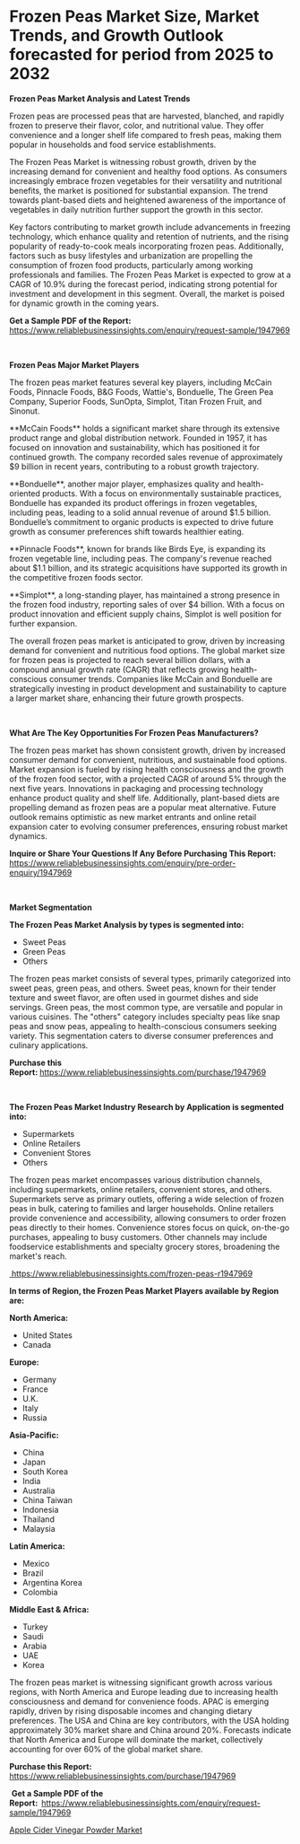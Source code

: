 <p><h1>Frozen Peas Market Size, Market Trends, and Growth Outlook forecasted for period from 2025 to 2032</h1></p><p><strong>Frozen Peas Market Analysis and Latest Trends</strong></p>
<p><p>Frozen peas are processed peas that are harvested, blanched, and rapidly frozen to preserve their flavor, color, and nutritional value. They offer convenience and a longer shelf life compared to fresh peas, making them popular in households and food service establishments.</p><p>The Frozen Peas Market is witnessing robust growth, driven by the increasing demand for convenient and healthy food options. As consumers increasingly embrace frozen vegetables for their versatility and nutritional benefits, the market is positioned for substantial expansion. The trend towards plant-based diets and heightened awareness of the importance of vegetables in daily nutrition further support the growth in this sector.</p><p>Key factors contributing to market growth include advancements in freezing technology, which enhance quality and retention of nutrients, and the rising popularity of ready-to-cook meals incorporating frozen peas. Additionally, factors such as busy lifestyles and urbanization are propelling the consumption of frozen food products, particularly among working professionals and families. The Frozen Peas Market is expected to grow at a CAGR of 10.9% during the forecast period, indicating strong potential for investment and development in this segment. Overall, the market is poised for dynamic growth in the coming years.</p></p>
<p><strong>Get a Sample PDF of the Report:&nbsp;</strong> <a href="https://www.reliablebusinessinsights.com/enquiry/request-sample/1947969?utm_campaign=3455&utm_medium=2&utm_source=Github&utm_content=ia&utm_term=07042025&utm_id=frozen-peas">https://www.reliablebusinessinsights.com/enquiry/request-sample/1947969</a></p>
<p>&nbsp;</p>
<p><strong>Frozen Peas Major Market Players</strong></p>
<p><p>The frozen peas market features several key players, including McCain Foods, Pinnacle Foods, B&G Foods, Wattie's, Bonduelle, The Green Pea Company, Superior Foods, SunOpta, Simplot, Titan Frozen Fruit, and Sinonut. </p><p>**McCain Foods** holds a significant market share through its extensive product range and global distribution network. Founded in 1957, it has focused on innovation and sustainability, which has positioned it for continued growth. The company recorded sales revenue of approximately $9 billion in recent years, contributing to a robust growth trajectory.</p><p>**Bonduelle**, another major player, emphasizes quality and health-oriented products. With a focus on environmentally sustainable practices, Bonduelle has expanded its product offerings in frozen vegetables, including peas, leading to a solid annual revenue of around $1.5 billion. Bonduelle’s commitment to organic products is expected to drive future growth as consumer preferences shift towards healthier eating.</p><p>**Pinnacle Foods**, known for brands like Birds Eye, is expanding its frozen vegetable line, including peas. The company's revenue reached about $1.1 billion, and its strategic acquisitions have supported its growth in the competitive frozen foods sector.</p><p>**Simplot**, a long-standing player, has maintained a strong presence in the frozen food industry, reporting sales of over $4 billion. With a focus on product innovation and efficient supply chains, Simplot is well position for further expansion.</p><p>The overall frozen peas market is anticipated to grow, driven by increasing demand for convenient and nutritious food options. The global market size for frozen peas is projected to reach several billion dollars, with a compound annual growth rate (CAGR) that reflects growing health-conscious consumer trends. Companies like McCain and Bonduelle are strategically investing in product development and sustainability to capture a larger market share, enhancing their future growth prospects.</p></p>
<p>&nbsp;</p>
<p><strong>What Are The Key Opportunities For Frozen Peas Manufacturers?</strong></p>
<p><p>The frozen peas market has shown consistent growth, driven by increased consumer demand for convenient, nutritious, and sustainable food options. Market expansion is fueled by rising health consciousness and the growth of the frozen food sector, with a projected CAGR of around 5% through the next five years. Innovations in packaging and processing technology enhance product quality and shelf life. Additionally, plant-based diets are propelling demand as frozen peas are a popular meat alternative. Future outlook remains optimistic as new market entrants and online retail expansion cater to evolving consumer preferences, ensuring robust market dynamics.</p></p>
<p><strong>Inquire or Share Your Questions If Any Before Purchasing This Report:</strong> <a href="https://www.reliablebusinessinsights.com/enquiry/pre-order-enquiry/1947969?utm_campaign=3455&utm_medium=2&utm_source=Github&utm_content=ia&utm_term=07042025&utm_id=frozen-peas">https://www.reliablebusinessinsights.com/enquiry/pre-order-enquiry/1947969</a></p>
<p>&nbsp;</p>
<p><strong>Market Segmentation</strong></p>
<p><strong>The Frozen Peas Market Analysis by types is segmented into:</strong></p>
<p><ul><li>Sweet Peas</li><li>Green Peas</li><li>Others</li></ul></p>
<p><p>The frozen peas market consists of several types, primarily categorized into sweet peas, green peas, and others. Sweet peas, known for their tender texture and sweet flavor, are often used in gourmet dishes and side servings. Green peas, the most common type, are versatile and popular in various cuisines. The "others" category includes specialty peas like snap peas and snow peas, appealing to health-conscious consumers seeking variety. This segmentation caters to diverse consumer preferences and culinary applications.</p></p>
<p><strong>Purchase this Report:&nbsp;</strong><a href="https://www.reliablebusinessinsights.com/purchase/1947969?utm_campaign=3455&utm_medium=2&utm_source=Github&utm_content=ia&utm_term=07042025&utm_id=frozen-peas">https://www.reliablebusinessinsights.com/purchase/1947969</a></p>
<p>&nbsp;</p>
<p><strong>The Frozen Peas Market Industry Research by Application is segmented into:</strong></p>
<p><ul><li>Supermarkets</li><li>Online Retailers</li><li>Convenient Stores</li><li>Others</li></ul></p>
<p><p>The frozen peas market encompasses various distribution channels, including supermarkets, online retailers, convenient stores, and others. Supermarkets serve as primary outlets, offering a wide selection of frozen peas in bulk, catering to families and larger households. Online retailers provide convenience and accessibility, allowing consumers to order frozen peas directly to their homes. Convenience stores focus on quick, on-the-go purchases, appealing to busy customers. Other channels may include foodservice establishments and specialty grocery stores, broadening the market's reach.</p></p>
<p><a href="https://www.reliablebusinessinsights.com/frozen-peas-r1947969?utm_campaign=3455&utm_medium=2&utm_source=Github&utm_content=ia&utm_term=07042025&utm_id=frozen-peas">&nbsp;https://www.reliablebusinessinsights.com/frozen-peas-r1947969</a></p>
<p><strong>In terms of Region, the Frozen Peas Market Players available by Region are:</strong></p>
<p>
    <p> <strong> North America: </strong>
        <ul>
            <li>United States</li>
            <li>Canada</li>
        </ul>
        </p> 
    <p> <strong> Europe: </strong>
        <ul>
            <li>Germany</li>
            <li>France</li>
            <li>U.K.</li>
            <li>Italy</li>
            <li>Russia</li>
        </ul>
        </p> 
    <p> <strong> Asia-Pacific: </strong>
        <ul>
            <li>China</li>
            <li>Japan</li>
            <li>South Korea</li>
            <li>India</li>
            <li>Australia</li>
            <li>China Taiwan</li>
            <li>Indonesia</li>
            <li>Thailand</li>
            <li>Malaysia</li>
        </ul>
        </p> 
    <p> <strong> Latin America: </strong>
        <ul>
            <li>Mexico</li>
            <li>Brazil</li>
            <li>Argentina Korea</li>
            <li>Colombia</li>
        </ul>
        </p> 
    <p> <strong> Middle East & Africa: </strong>
        <ul>
            <li>Turkey</li>
            <li>Saudi</li>
            <li>Arabia</li>
            <li>UAE</li>
            <li>Korea</li>
        </ul>
    </p>
    </p>
<p><p>The frozen peas market is witnessing significant growth across various regions, with North America and Europe leading due to increasing health consciousness and demand for convenience foods. APAC is emerging rapidly, driven by rising disposable incomes and changing dietary preferences. The USA and China are key contributors, with the USA holding approximately 30% market share and China around 20%. Forecasts indicate that North America and Europe will dominate the market, collectively accounting for over 60% of the global market share.</p></p>
<p><strong>Purchase this Report: </strong><a href="https://www.reliablebusinessinsights.com/purchase/1947969?utm_campaign=3455&utm_medium=2&utm_source=Github&utm_content=ia&utm_term=07042025&utm_id=frozen-peas">https://www.reliablebusinessinsights.com/purchase/1947969</a></p>
<p>&nbsp;<strong>Get a Sample PDF of the Report:&nbsp;&nbsp;</strong><a href="https://www.reliablebusinessinsights.com/enquiry/request-sample/1947969?utm_campaign=3455&utm_medium=2&utm_source=Github&utm_content=ia&utm_term=07042025&utm_id=frozen-peas">https://www.reliablebusinessinsights.com/enquiry/request-sample/1947969</a></p>
<p><strong></strong></p>
<p><p><a href="https://github.com/gunbybeahmg1/Market-Research-Report-List-1/blob/main/apple-cider-vinegar-powder-market.md?utm_campaign=3455&utm_medium=2&utm_source=Github&utm_content=ia&utm_term=07042025&utm_id=frozen-peas">Apple Cider Vinegar Powder Market</a></p></p>